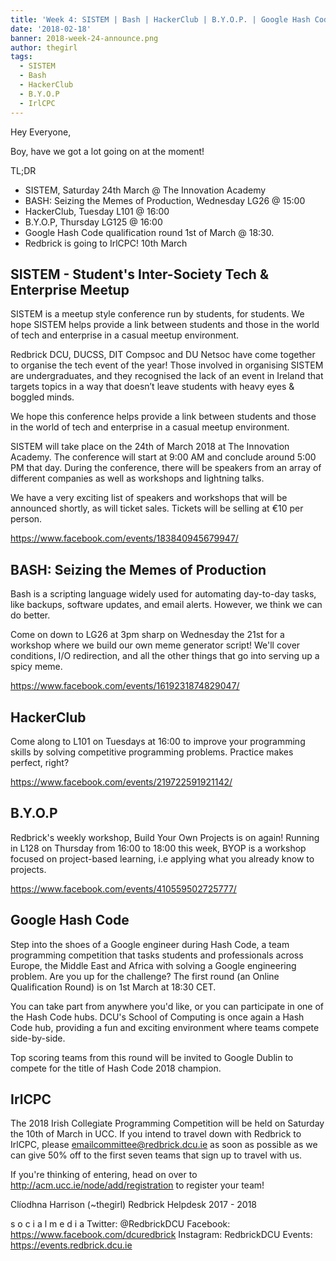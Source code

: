 ```yaml
---
title: 'Week 4: SISTEM | Bash | HackerClub | B.Y.O.P. | Google Hash Code | IrlCPC'
date: '2018-02-18'
banner: 2018-week-24-announce.png
author: thegirl
tags:
  - SISTEM
  - Bash
  - HackerClub
  - B.Y.O.P
  - IrlCPC
---
```


Hey Everyone,

Boy, have we got a lot going on at the moment!

TL;DR
  - SISTEM, Saturday 24th March @ The Innovation Academy
  - BASH: Seizing the Memes of Production, Wednesday LG26 @ 15:00
  - HackerClub, Tuesday L101 @ 16:00
  - B.Y.O.P, Thursday LG125 @ 16:00
  - Google Hash Code qualification round 1st of March @ 18:30.
  - Redbrick is going to IrlCPC! 10th March

## SISTEM - Student's Inter-Society Tech & Enterprise Meetup

SISTEM is a meetup style conference run by students, for students. We hope SISTEM helps provide a link between students and those in the world of tech and enterprise in a casual meetup environment.

Redbrick DCU, DUCSS, DIT Compsoc and DU Netsoc have come together to organise the tech event of the year! Those involved in organising SISTEM are undergraduates, and they recognised the lack of an event in Ireland that targets topics in a way that doesn’t leave students with heavy eyes & boggled minds.

We hope this conference helps provide a link between students and those in the world of tech and enterprise in a casual meetup environment.

SISTEM will take place on the 24th of March 2018 at The Innovation Academy. The conference will start at 9:00 AM and conclude around 5:00 PM that day. During the conference, there will be speakers from an array of different companies as well as workshops and lightning talks.

We have a very exciting list of speakers and workshops that will be announced shortly, as will ticket sales. Tickets will be selling at €10 per person.

https://www.facebook.com/events/183840945679947/

## BASH: Seizing the Memes of Production

Bash is a scripting language widely used for automating day-to-day tasks, like backups, software updates, and email alerts. However, we think we can do better.

Come on down to LG26 at 3pm sharp on Wednesday the 21st for a workshop where we build our own meme generator script! We'll cover conditions, I/O redirection, and all the other things that go into serving up a spicy meme.

https://www.facebook.com/events/1619231874829047/

## HackerClub

Come along to L101 on Tuesdays at 16:00 to improve your programming skills by solving competitive programming problems. Practice makes perfect, right?

https://www.facebook.com/events/219722591921142/

## B.Y.O.P
Redbrick's weekly workshop, Build Your Own Projects is on again! Running in L128 on Thursday from 16:00 to 18:00 this week, BYOP is a workshop focused on project-based learning, i.e applying what you already know to projects.

https://www.facebook.com/events/410559502725777/

## Google Hash Code
Step into the shoes of a Google engineer during Hash Code, a team programming competition that tasks students and professionals across Europe, the Middle East and Africa with solving a Google engineering problem. Are you up for the challenge? The first round (an Online Qualification Round) is on 1st March at 18:30 CET.

You can take part from anywhere you'd like, or you can participate in one of the Hash Code hubs. DCU's School of Computing is once again a Hash Code hub, providing a fun and exciting environment where teams compete side-by-side.

Top scoring teams from this round will be invited to Google Dublin to compete for the title of Hash Code 2018 champion.

## IrlCPC
The 2018 Irish Collegiate Programming Competition will be held on Saturday the 10th of March in UCC. If you intend to travel down with Redbrick to IrlCPC, please emailcommittee@redbrick.dcu.ie as soon as possible as we can give 50% off to the first seven teams that sign up to travel with us.

If you're thinking of entering, head on over to http://acm.ucc.ie/node/add/registration to register your team!

Clíodhna Harrison (~thegirl)
Redbrick Helpdesk 2017 - 2018

s o c i a l m e d i a
Twitter: @RedbrickDCU
Facebook: https://www.facebook.com/dcuredbrick
Instagram: RedbrickDCU
Events: https://events.redbrick.dcu.ie
